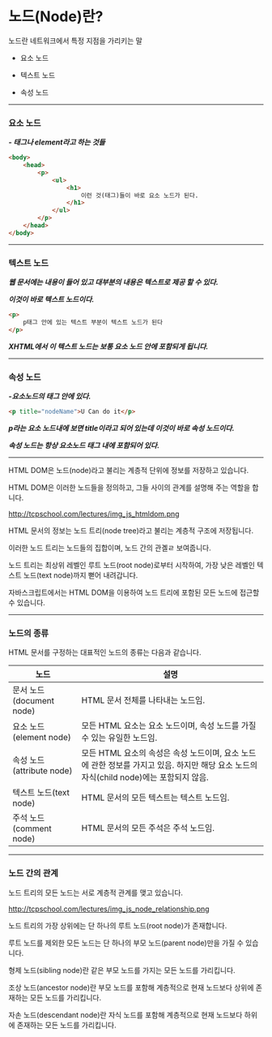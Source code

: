 # 노드(Node)란?



노드란 네트워크에서 특정 지점을 가리키는 말



* 요소 노드

* 텍스트 노드

* 속성 노드

  

---



### 요소 노드

***- 태그나 element라고 하는 것들***

```html
<body>
    <head>
        <p>
            <ul>
                <h1>
                    이런 것(태그)들이 바로 요소 노드가 된다.
                </h1>
        	</ul>
        </p>
    </head>
</body>
```



---



### 텍스트 노드

***웹 문서에는 내용이 들어 있고 대부분의 내용은 텍스트로 제공 할 수 있다.***

***이것이 바로 텍스트 노드이다.***

```html
<p>
    p태그 안에 있는 텍스트 부분이 텍스트 노드가 된다
</p>
```

***XHTML에서 이 텍스트 노드는 보통 요소 노드 안에 포함되게 됩니다.***



---



### 속성 노드

***-요소노드의 태그 안에 있다.***

```html
<p title="nodeName">U Can do it</p>
```

***p라는 요소 노드내에 보면 title이라고 되어 있는데 이것이 바로 속성 노드이다.***

***속성 노드는 항상 요소노드 태그 내에 포함되어 있다.***



---



HTML DOM은 노드(node)라고 불리는 계층적 단위에 정보를 저장하고 있습니다.

HTML DOM은 이러한 노드들을 정의하고, 그들 사이의 관계를 설명해 주는 역할을 합니다.



http://tcpschool.com/lectures/img_js_htmldom.png



HTML 문서의 정보는 노드 트리(node tree)라고 불리는 계층적 구조에 저장됩니다.

이러한 노드 트리는 노드들의 집합이며, 노드 간의 관곌ㄹ 보여줍니다.



노드 트리는 최상위 레벨인 루트 노드(root node)로부터 시작하여, 가장 낮은 레벨인 텍스트 노드(text node)까지 뻗어 내려갑니다.

자바스크립트에서는 HTML DOM을 이용하여 노드 트리에 포함된 모든 노드에 접근할 수 있습니다.



---



### 노드의 종류

HTML 문서를 구정하는 대표적인 노드의 종류는 다음과 같습니다.

| 노드                      | 설명                                                         |
| ------------------------- | ------------------------------------------------------------ |
| 문서 노드(document node)  | HTML 문서 전체를 나타내는 노드임.                            |
| 요소 노드(element node)   | 모든 HTML 요소는 요소 노드이며, 속성 노드를 가질 수 있는 유일한 노드임. |
| 속성 노드(attribute node) | 모든 HTML 요소의 속성은 속성 노드이며, 요소 노드에 관한 정보를 가지고 있음. 하지만 해당 요소 노드의 자식(child node)에는 포함되지 않음. |
| 텍스트 노드(text node)    | HTML 문서의 모든 텍스트는 텍스트 노드임.                     |
| 주석 노드(comment node)   | HTML 문서의 모든 주석은 주석 노드임.                         |

---



### 노드 간의 관계

노드 트리의 모든 노드는 서로 계층적 관계를 맺고 있습니다.



http://tcpschool.com/lectures/img_js_node_relationship.png



노드 트리의 가장 상위에는 단 하나의 루트 노드(root node)가 존재합니다.



루트 노드를 제외한 모든 노드는 단 하나의 부모 노드(parent node)만을 가질 수 있습니다.



형제 노드(sibling node)란 같은 부모 노드를 가지는 모든 노드를 가리킵니다.

조상 노드(ancestor node)란 부모 노드를 포함해 계층적으로 현재 노드보다 상위에 존재하는 모든 노드를 가리킵니다.

자손 노드(descendant node)란 자식 노드를 포함해 계층적으로 현재 노드보다 하위에 존재하는 모든 노드를 가리킵니다.